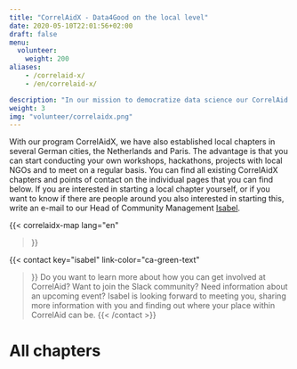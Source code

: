 ```yaml
---
title: "CorrelAidX - Data4Good on the local level"
date: 2020-05-10T22:01:56+02:00
draft: false
menu:
  volunteer:
    weight: 200
aliases:
    - /correlaid-x/
    - /en/correlaid-x/

description: "In our mission to democratize data science our CorrelAid X chapters help us to bring Data4Good near you. Connect with other data enthusiasts in your region and have real impact on the local level: CorrelAid X is the right place to start!"
weight: 3
img: "volunteer/correlaidx.png"
---
```



With our program CorrelAidX, we have also established local chapters in several German cities, the Netherlands and Paris. The advantage is that you can start conducting your own workshops, hackathons, projects with local NGOs and to meet on a regular basis. You can find all existing CorrelAidX chapters and points of contact on the individual pages that you can find below.
If you are interested in starting a local chapter yourself, or if you want to know if there are people around you also interested in starting this, write an e-mail to our Head of Community Management [Isabel](mailto:isabel.w@correlaid.org). 


{{< correlaidx-map 
    lang="en"
>}}

{{< contact
    key="isabel"
    link-color="ca-green-text"
>}}
Do you want to learn more about how you can get involved at CorrelAid? Want to join the Slack community? Need information about an upcoming event? Isabel is looking forward to meeting you, sharing more information with you and finding out where your place within CorrelAid can be.
{{< /contact >}}


# All chapters